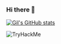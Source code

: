 ### Hi there 👋

<!--
**sousatg/sousatg** is a ✨ _special_ ✨ repository because its `README.md` (this file) appears on your GitHub profile.

Here are some ideas to get you started:

- 🔭 I’m currently working on ...
- 🌱 I’m currently learning ...
- 👯 I’m looking to collaborate on ...
- 🤔 I’m looking for help with ...
- 💬 Ask me about ...
- 📫 How to reach me: ...
- 😄 Pronouns: ...
- ⚡ Fun fact: ...
-->

[![Gil's GitHub stats](https://github-readme-stats.vercel.app/api?username=sousatg)](https://github.com/anuraghazra/github-readme-stats)


<img src="https://tryhackme-badges.s3.amazonaws.com/sousatg.png" alt="TryHackMe">

